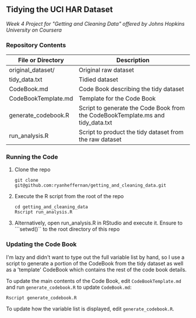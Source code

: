 ## Tidying the UCI HAR Dataset
_Week 4 Project for "Getting and Cleaning Data" offered by Johns Hopkins University on Coursera_

### Repository Contents
File or Directory | Description
------------------|------------
original_dataset/ | Original raw dataset 
tidy_data.txt | Tidied dataset 
CodeBook.md | Code Book describing the tidy dataset
CodeBookTemplate.md | Template for the Code Book
generate_codebook.R | Script to generate the Code Book from the CodeBookTemplate.ms and tidy_data.txt
run_analysis.R | Script to product the tidy dataset from the raw dataset


### Running the Code
1. Clone the repo

    ```
    git clone git@github.com:ryanheffernan/getting_and_cleaning_data.git
    ```
    
1. Execute the R script from the root of the repo

    ```
    cd getting_and_cleaning_data
    Rscript run_analysis.R
    ```

1. Alternatively, open run_analysis.R in RStudio and execute it. Ensure to ```setwd()`` to the root directory of this repo


### Updating the Code Book

I'm lazy and didn't want to type out the full variable list by hand, so I use a script to generate a portion of the CodeBook from the tidy dataset as well as a 'template' CodeBook which contains the rest of the code book details.

To update the main contents of the Code Book, edit ```CodeBookTemplate.md``` and run ```generate_codebook.R``` to update ```CodeBook.md```:

```
Rscript generate_codebook.R
```

To update how the variable list is displayed, edit ```generate_codebook.R```.